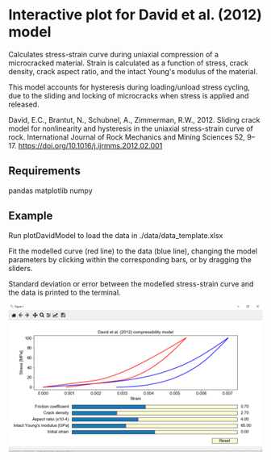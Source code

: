# Interactive plot for David et al. (2012) model

Calculates stress-strain curve during uniaxial compression of a microcracked material. Strain is calculated as a function of stress, crack density, crack aspect ratio, and the intact Young's modulus of the material.

This model accounts for hysteresis during loading/unload stress cycling, due to the sliding and locking of microcracks when stress is applied and released.

David, E.C., Brantut, N., Schubnel, A., Zimmerman, R.W., 2012. Sliding crack model for nonlinearity and hysteresis in the uniaxial stress-strain curve of rock. International Journal of Rock Mechanics and Mining Sciences 52, 9–17. https://doi.org/10.1016/j.ijrmms.2012.02.001


## Requirements
pandas
matplotlib
numpy

## Example
Run plotDavidModel to load the data in ./data/data_template.xlsx

Fit the modelled curve (red line) to the data (blue line), changing the model parameters by clicking within the corresponding bars, or by dragging the sliders.

Standard deviation or error between the modelled stress-strain curve and the data is printed to the terminal.

![Screenshot](/images/screenshot.png)